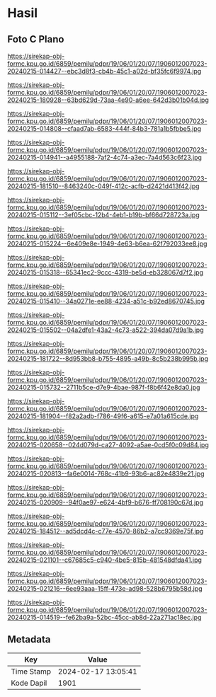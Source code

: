 # Hasil

## Foto C Plano

https://sirekap-obj-formc.kpu.go.id/6859/pemilu/pdpr/19/06/01/20/07/1906012007023-20240215-014427--ebc3d8f3-cb4b-45c1-a02d-bf35fc6f9974.jpg

https://sirekap-obj-formc.kpu.go.id/6859/pemilu/pdpr/19/06/01/20/07/1906012007023-20240215-180928--63bd629d-73aa-4e90-a6ee-642d3b01b04d.jpg

https://sirekap-obj-formc.kpu.go.id/6859/pemilu/pdpr/19/06/01/20/07/1906012007023-20240215-014808--cfaad7ab-6583-444f-84b3-781a1b5fbbe5.jpg

https://sirekap-obj-formc.kpu.go.id/6859/pemilu/pdpr/19/06/01/20/07/1906012007023-20240215-014941--a4955188-7af2-4c74-a3ec-7a4d563c6f23.jpg

https://sirekap-obj-formc.kpu.go.id/6859/pemilu/pdpr/19/06/01/20/07/1906012007023-20240215-181510--8463240c-049f-412c-acfb-d2421d413f42.jpg

https://sirekap-obj-formc.kpu.go.id/6859/pemilu/pdpr/19/06/01/20/07/1906012007023-20240215-015112--3ef05cbc-12b4-4eb1-b19b-bf66d728723a.jpg

https://sirekap-obj-formc.kpu.go.id/6859/pemilu/pdpr/19/06/01/20/07/1906012007023-20240215-015224--6e409e8e-1949-4e63-b6ea-62f792033ee8.jpg

https://sirekap-obj-formc.kpu.go.id/6859/pemilu/pdpr/19/06/01/20/07/1906012007023-20240215-015318--65341ec2-9ccc-4319-be5d-eb328067d7f2.jpg

https://sirekap-obj-formc.kpu.go.id/6859/pemilu/pdpr/19/06/01/20/07/1906012007023-20240215-015410--34a0271e-ee88-4234-a51c-b92ed8670745.jpg

https://sirekap-obj-formc.kpu.go.id/6859/pemilu/pdpr/19/06/01/20/07/1906012007023-20240215-015502--04a2dfe1-43a2-4c73-a522-394da07d9a1b.jpg

https://sirekap-obj-formc.kpu.go.id/6859/pemilu/pdpr/19/06/01/20/07/1906012007023-20240215-181722--8d953bb8-b755-4895-a49b-8c5b238b995b.jpg

https://sirekap-obj-formc.kpu.go.id/6859/pemilu/pdpr/19/06/01/20/07/1906012007023-20240215-015732--2711b5ce-d7e9-4bae-987f-f8b6f42e8da0.jpg

https://sirekap-obj-formc.kpu.go.id/6859/pemilu/pdpr/19/06/01/20/07/1906012007023-20240215-181904--f82a2adb-f786-49f6-a615-e7a01a615cde.jpg

https://sirekap-obj-formc.kpu.go.id/6859/pemilu/pdpr/19/06/01/20/07/1906012007023-20240215-020658--024d079d-ca27-4092-a5ae-0cd5f0c09d84.jpg

https://sirekap-obj-formc.kpu.go.id/6859/pemilu/pdpr/19/06/01/20/07/1906012007023-20240215-020813--fa6e0014-768c-41b9-93b6-ac82e4839e21.jpg

https://sirekap-obj-formc.kpu.go.id/6859/pemilu/pdpr/19/06/01/20/07/1906012007023-20240215-020909--94f0ae97-e624-4bf9-b676-ff708190c67d.jpg

https://sirekap-obj-formc.kpu.go.id/6859/pemilu/pdpr/19/06/01/20/07/1906012007023-20240215-184512--ad5dcd4c-c77e-4570-86b2-a7cc9369e75f.jpg

https://sirekap-obj-formc.kpu.go.id/6859/pemilu/pdpr/19/06/01/20/07/1906012007023-20240215-021101--c67685c5-c940-4be5-815b-481548dfda41.jpg

https://sirekap-obj-formc.kpu.go.id/6859/pemilu/pdpr/19/06/01/20/07/1906012007023-20240215-021216--6ee93aaa-15ff-473e-ad98-528b6795b58d.jpg

https://sirekap-obj-formc.kpu.go.id/6859/pemilu/pdpr/19/06/01/20/07/1906012007023-20240215-014519--fe62ba9a-52bc-45cc-ab8d-22a271ac18ec.jpg


## Metadata

| Key        | Value               |
| ---------- | ------------------- |
| Time Stamp | 2024-02-17 13:05:41 |
| Kode Dapil | 1901                |



